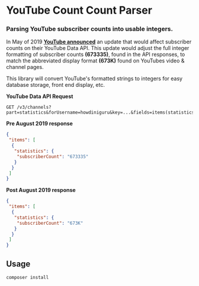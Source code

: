 # YouTube Count Count Parser
### Parsing YouTube subscriber counts into usable integers. 
In May of 2019 **[YouTube announced](https://support.google.com/youtube/thread/6543166)** an update that would affect subscriber counts on their YouTube Data API.
This update would adjust the full integer formatting of subscriber counts **(673335)**, found in the API responses, to match the abbreviated display format **(673K)** found on YouTubes video & channel pages.

This library will convert YouTube's formatted strings to integers for easy database storage, front end display, etc.

**YouTube Data API Request**
```
GET /v3/channels?part=statistics&forUsername=howdiniguru&key=...&fields=items(statistics(subscriberCount))
```

**Pre August 2019 response**
```json
{
 "items": [
  {
   "statistics": {
    "subscriberCount": "673335"
   }
  }
 ]
}
```

**Post August 2019 response**
```json
{
 "items": [
  {
   "statistics": {
    "subscriberCount": "673K"
   }
  }
 ]
}
```

## Usage

```
composer install 
```
